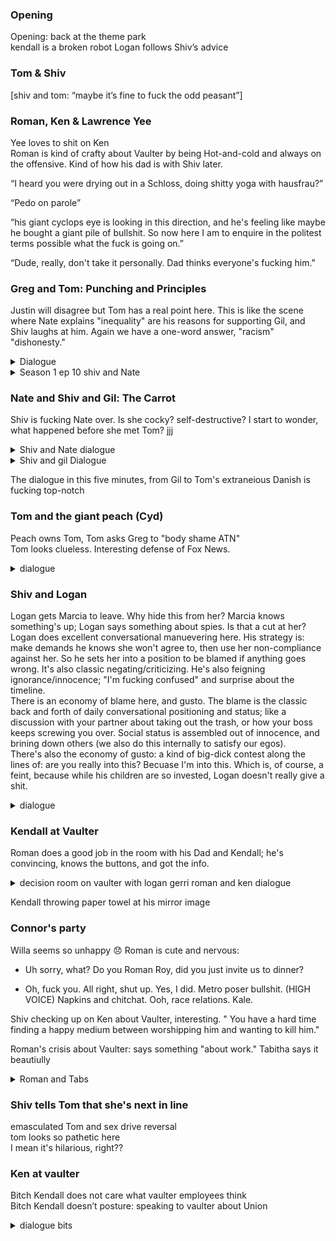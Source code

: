 ### Opening
Opening: back at the theme park  
kendall is a broken robot
Logan follows Shiv’s advice

### Tom & Shiv
[shiv and tom: “maybe it’s fine to fuck the odd peasant”]


### Roman, Ken & Lawrence Yee
Yee loves to shit on Ken  
Roman is kind of crafty about Vaulter by being Hot-and-cold and always on the offensive. Kind of how his dad is with Shiv later.  

“I heard you were drying out in a Schloss, doing shitty yoga with hausfrau?”  

“Pedo on parole”

 “his giant cyclops eye is looking in this direction, and he's feeling like maybe he bought a giant pile of bullshit. So now here I am to enquire in the politest terms possible what the fuck is going on.”

“Dude, really, don't take it personally.  Dad thinks everyone's fucking him."

### Greg and Tom: Punching and Principles
Justin will disagree but Tom has a real point here. This is like the scene where Nate explains "inequality" are his reasons for supporting Gil, and Shiv laughs at him. Again we have a one-word answer, "racism" "dishonesty." 
<details>
  <summary>Dialogue</summary>

**T:**  It's Logan's G-spot.  I can finger-bang him all night long.  I'm a direct direct report.  What? 

**G:**  Sure, just ATN? It's It's like - kind of against my principles.  

**T:**  Your principles? Greg, don't be an asshole. You don't have principles.

**G:**  Dude, ATN is a very toxic element in the culture.

**T:**  Oh, seriously? Okay, name me one principle that you have.

**G:**  I don't know, like, I'm against racism.

**T:**  Bullshit.  I'm against racism.  Everybody's against racism.  What else?

**G:**  Like, don't lie.  

**T:**  Fuck off.  

**G:**  Like, if you're the news, you--

**T:**  Fuck off!   That's your principle?   

**G:** Yeah, dude.  

**T:**  Greg, this is not fucking Charles Dickens world, okay? You don't go around talking about principles.  We're all trying to do the right thing, of course we are.  But come on, man! Man the fuck up!  

**G:** (MUTTERING) Okay, I am manned, man.

</details>

<details>
  <summary> Season 1 ep 10 shiv and Nate </summary>
  What was that text message you sent before? Some kind of anti-proposal? "I won't do it if you won't"?
  
  Look, I just spoke to Gil, and it sounds like, well, he thought he was being very subtle and all, but something has happened, and I wondered what the fuck that was.

Happened with what? 

In terms of burying whatever it is we know and not being afraid of ATN anymore.

Oh.  Well, that's an interesting perspective.

I brought you in.

What did I do? I'm gonna make him win.

He's gonna win anyway.

I might not agree.

Well, yeah, look, I don't want to play the bleeding heart here, but there is a reason I work with him, and it's because of inequality, and--

Oh! Inequality! Well, if you can't handle it, then fuck off.

Who are you? 

I'm Shiv fucking Roy.  And I'm gonna have two very grateful people the next president and my father.

</details>

### Nate and Shiv and Gil: The Carrot
Shiv is fucking Nate over. Is she cocky? self-destructive? I start to wonder, what happened before she met Tom?
jjj
<details>

<summary> Shiv and Nate dialogue </summary>
So did he actually even see my draft? Uh no.
In the end, I just thought the draft Kelly and I did had more, uh, goodness.
As in ? As in it had the quality of being good rather than the attributes of being shitty.
NATE: Um, just also re Kelly, little sidebar.
Can you not tell people about us? Oh, but there is no us.
Right.
but there was an us, and the problem is, my wife doesn't know about it.
Oh, but my husband absolutely does know about it, so I guess that's, what, it's your problem? We had the affair.
We didn't have the conversation about telling people we had the affair.
I'm sorry, Nate, did you want a conference call to discuss how to tell your wife we fucked? - (APPLAUSE) - 
</details>

<details>
 <summary> Shiv and gil Dialogue </summary>
 Great.
They're eating out of my ass crack.
Offered me use of the fucking jet on the weekend.
Uh, yeah, I mean, the legals are wonky and the optics are shitty, but (CHUCKLES) go ahead.
Look.
You don't look a gift Boeing in the teeth.
Right? Right? - No.
- I'll be so much fresher.
Excuse us for a second.
I just wanna Ma'am, listen.
Long road to travel and all of that, but the compass points to Pennsylvania Avenue.
I have to start thinking about appointments.
I'm thinking about Chief of Staff.
Uh Oh, wow.
- Yeah.
- (CHUCKLES) I mean, can you imagine the look of fear in their eyes when they see you coming at them? Those corpulent old white fucks.
- (CHUCKLES) - Huh? How's that for a carrot? Hm?

</details>


The dialogue in this five minutes, from Gil to Tom's extraneious Danish is fucking top-notch

### Tom and the giant peach (Cyd)
Peach owns Tom, Tom asks Greg to "body shame ATN"  
Tom looks clueless. Interesting defense of Fox News. 

<details> <summary> dialogue </summary>

So that's where we shape the debate.

Ooh, cool shit.  And I love the way the debate keeps on getting shaped like a burning cross.  (LAUGHS) 

You don't share our news values.  

Oh, I'm kidding.  I'm kidding.  I get it.  I'm from the Midwest.  You know, my mom's friend, Deb, weighs, like, 300 pounds, and she's pissed as fuck about practically everything, so, you know, trust me, I'm down.
I get it.  Besides, what Logan wants, Logan gets, right? 

Logan doesn't set our news agenda.  

Oh.  (LAUGHS) No, of course he doesn't.  I know, it's so weird, huh? He happens to own a news company and they say exactly what he thinks. 

If Logan had to tell me or any of my news editors what to run or what the angle was, we would be fucked.  That is not how it works.  This isn't mind control.  We hire people who want to work here.  and we serve a demographic of highly, highly intelligent viewers, who are really tired of being patronized elsewhere by latte-sipping douchebags with hundred-dollar haircuts.  You've got the cool job title, you've got freedom of movement.  Why don't you take a look somewhere more comfy? Entertainment?

    
    <br>


 Like, find the excess, okay? Find the extraneous Danish, the surfeit of stationary, the the lazy cleaner, the mail guy who walks slow.
Okay? Snuffle out waste, pig man.
Okay, I'll do the penthouse, you do the basement.

</details>


### Shiv and Logan
Logan gets Marcia to leave. Why hide this from her? Marcia knows something's up; Logan says something about spies. Is that a cut at her?  
Logan does excellent conversational manuevering here. His strategy is: make demands he knows she won't agree to, then use her non-compliance against her. So he sets her into a position to be blamed if anything goes wrong. It's also classic negating/criticizing. He's also feigning ignorance/innocence; "I'm fucking confused" and surprise about the timeline.  
There is an economy of blame here, and gusto. The blame is the classic back and forth of daily conversational positioning and status; like a discussion with your partner about taking out the trash, or how your boss keeps screwing you over.  Social status is assembled out of innocence, and brining down others (we also do this internally to satisfy our egos).  
There's also the economy of gusto: a kind of big-dick contest along the lines of: are you really into this? Becuase I'm into this. Which is, of course, a feint, because while his children are so invested, Logan doesn't really give a shit.   

<details> <summary> dialogue </summary>
(To Marcia): Can you check if Richard's turned off that fuckin' Alexa? Not just off, unplugged.  I've got enough spies after me without Bezos in here too.  Okay?   
Right.  
(FOOTSTEPS MOVING AWAY) LOGAN: So here's how I see it.  
Come in.  
Six months with Gerri, six months with Karl.  
Hong Kong for, say, another 12.  
Uh, Berlin, or London.  
Management training program for six.  
Come back, spend 12 months alongside me.  
And when you're ready, I'll step aside.  
Wow, Dad, that's a lot of months.  
It's an appropriate amount of months.  
Also, management training program? Roman's COO.  
You have a toddler with a hard-on for chief operating officer, and I'm going through a management training program? You're a young woman with no experience.  
A woman.  
That's a minus.  
Well, of course it's a fucking minus! I didn't make the world!  
SHIV: You make a small part of it.  
If that doesn't work for you, what does? 
That's a fucking That's a three-year timeline.   
Okay.  So why don't you come in tomorrow and spend the day with me? 
Oh, Jesus Christ, Dad.  
What?  
I need time, I I haven't even told Tom yet.  
- Tell him.  
- And there's Gil.  I have a job, I can't just come running to you.  
What is it, Siobhan, too slow or too fast? Because I'm fucking confused.  
Dad, I want this.  It's just about the process.  
Okay.  
SHIV: Okay? So you wanna get into it?  
Not now.  I'm busy.  Proxy statement.  You didn't give me any warning.  
- All right.  
- I mean, you know, tomorrow night could work? -
- Tomorrow? Uh (BLOWS RASPBERRY) Yeah, let me take a look.  
Oh, is that no good for you? 
I'm around.  - I'm excited.  
Mm-hmm.  Me too.   
I'll get back to you tomorrow - on the names for the board.  
- Mm-hmm.  
- Love you.  
- I love you.  
Goodnight.  
All right.  

</details>



### Kendall at Vaulter
Roman does a good job in the room with his Dad and Kendall; he's convincing, knows the buttons, and got the info. 
<details>
 <summary> decision room on vaulter with logan gerri roman and ken dialogue </summary>
KEN: Uh, ethos and culture are leading edge.
And, um, in my view, it's fixable.
It's funny how these fuck-ups always make the bottom line look fatter.
All they need is adults in the room.
Accounting team, analytics team, and, uh, investment.
We burn 50 million for a few years, we make it the best thing in the world.
Oh, is that all? Well, you always say "Gotta burn to turn."

LOGAN: Romulus, what's your read? 

You know, it's interesting, Dad, because I hear everything that he's saying, and it actually It almost sounds like a good pitch.  But I call bullshit.  I spent some time down there, and I'm just not seeing it.  Now, I don't know exactly what they're doing, but they're fakes.  Fucking beehives, almond milk, and "Take another week on that report, Matilda." It smells wrong, and they're hiding shit.  Speaking of hiding shit, I took a couple of their staffers out, I got them shitfaced, and apparently, they're looking to unionize, and fucking soon.

Logan: Oh, yeah? 

ROMAN: Pay transparency, bargaining rights.
Just nasty, tangly shit.  And it's not a body pit, whatever the fuck a body pit is.  It's a fucking muesli pit, and doesn't fit with our core, you know values.  So now I'm thinking we just shutter the fucker.

Close it? That's chunky.

Come I mean He doesn't know what he's talking about.  That's just insane.
Gerri: The write-down on that would be what? It's a bitter pill.

Come on, I mean, i i in the middle of a proxy fight when we've got Stewy and Sandy taking out full-page ads in the Journal attacking us for pissing capital up the wall? It It I mean, it makes us look weak.

No, it makes us look ruthless.  
And actually, I do know what I'm fucking talking about.
Dad, what the fuck are we doing? Show me the bloat anywhere else in this company.
Where is it? You show me.
Show me the waste that we're letting these fuckers get away with.
Fine, so we restructure them and we grow them ROMAN: I think if we don't shutter it, then we gut it.
We carve that shit like a pumpkin.
</details>

Kendall throwing paper towel at his mirror image  

### Connor's party
Willa seems so unhappy  😞
Roman is cute and nervous: 

- Uh sorry, what? Do you Roman Roy, did you just invite us to dinner? 

- Oh, fuck you.  All right, shut up.  Yes, I did.  Metro poser bullshit.  (HIGH VOICE) Napkins and chitchat.  Ooh, race relations.  Kale.


Shiv checking up on Ken about Vaulter, interesting.  " You have a hard time finding a happy medium between worshipping him and wanting to kill him."

Roman's crisis about Vaulter: says something "about work." Tabitha says it beautiully
<details> <summary> Roman and Tabs </summary>
R: The Vaulter thing.  
TABITHA: Mm.  
Gutting it.  
R: What if it's the wrong thing? I thought your dad agreed with you? Uh, yeah, he did.  And now they're doing it.  They're actually doing the thing that I said.  
TABITHA: Fuck.  Think maybe you just did your job.  Shall we get some more champagne?   
R: I mean It could be right.  It might not be, but it could be.  
R: Maybe I'm smart.  
T: Sure.  Maybe.  You did a thing.  Mazel tov.  

</details>


### Shiv tells Tom that she's next in line
emasculated Tom and sex drive reversal  
tom looks so pathetic here  
I mean it's hilarious, right??  

### Ken at vaulter
Bitch Kendall does not care what vaulter employees think  
Bitch Kendall  doesn’t posture: speaking to vaulter about Union

<details>
<summary> dialogue bits </summary>

YEE: I hear your brother's running for president.  Maybe we should get him here.  He seems like the the serious one.


### Ken gives Greg an apartment
Ken is changing. But no gift is without a cost, the party

### Dinner Party and tom and Shiv
Tom is the punching bag here. It's the human-centipde caste order: Roman's above tom, who's above greg  
Also, Shiv kind of sets this up by laughing off Tom as harmless. This is a kind of co-creation of who other people are.  

The looks that Roman and Shiv give. Is ATN analog for a reason?  

Later with Tom, Shiv says she's going to lead from the back. But she can't stick to this. She's too eager, or something. 

<details> <summary> dialogue </summary>
OUTSIDE:  
Shiv, should I be worried about Tom? (SHIV LAUGHING) Tom? No, you don't need to be worried about Tom.
Okay.
All right.

INSIDE:  
How's news, Tom? Challenging.
Tough row to hoe, but, you know think I see a way out.
- It's good, yeah.
- ROMAN: Yeah? A way out.
Good for you, man.
So what is it, this way out? Oh, it's early days, and I Yeah.
I haven't even discussed it with Logan yet, but Oh, so it's a secret? That's fucking exciting.
When are you gonna tell him, at the sleepover? Well, um, no.
We're-looking in Well, I'm looking into digitizing ATN.
Like, a total overhaul of the of the legacy analog infrastructure.
Yeah.
Making a lot of productivity gains as well, so I think your dad will be pretty pleased.
Fuckin' A.
Look at the corn-feeder.
Going all synergies and shit.
- Yeah.
- ROMAN: Nice.
Worth a shot.
Thanks, man.
Where do you buy your suits, by the way, Tom? Like, maybe that's why I'm just not moving as fast as you.
I just don't have that, like, boxy, corporate look.
Right? I mean, I'm sorry, but, like, what the fuck? You look like a Transformer.
Like, wh what's wrong with your body, man? Rome, come on.
There's nothing wrong with his body, it's just fuckin' suits.
What? Come on, we we've laughed about it before.
- ROMAN: You have? - Yeah.
He's thrifty, and he has the worst taste in suits.
Totally has terrible Ta You look like a divorce attorney from the Twin Cities.
It's partly the walk.
It's like a real - ROMAN: Robot? - No, agricultural walk.
(ROMAN AND TABITHA LAUGH) Agricultural walk! You know, I tried to get, uh, one of his suits tailored - by the guy that Dad uses.
- ROMAN: Mm-hmm.
- But he just looked so, like - Hey, Shiv? Fuck off.

<br>

So, I'm probably just gonna sleep in the guest room so I don't keep you awake.

SHIV: Uh, are you kidding me? 

TOM: What? We'll both sleep better.

SHIV: Tom.
Come on.
We've just We've gotten tangled up, okay? Honey, you're the only one I can talk to about this stuff.
I need you.

- Now, I have a choice - TOM: Mm-hmm.
to make.
It's either Gil, or it's Dad.
And it's a bit of a headfuck.

</details>




### Kendall guts Vaulter

guy spits on him: is that all you've got?  

 Yeah, sorry about the, uh, cloak and dagger.  I just needed some time to untangle all your shit, find the profit centers, keep the union off our back.  We're already fully operational on seven.
- Why? - Because my dad told me to.

LAWRENCE: Because your dad told you to? Jesus Christ.  Because your dad told you to? You You fucked it, bro.  Uh-huh.

Go find some other chicken coop, cunt.

And the aftermath: 
- Kendall high as balls at his party. 
<details>  <summary> dialogue </summary>

No, dude, exactly.
Listen, Ken, I was, uh, super wiped and I My legs are just killing me.
And my lower back.
So do you think you could maybe bring the party up to yours? - Up to mine? - Up to your place.
Yeah, I don't think so, Greg.
You know, I'm just, like I'm looking for pussy like a fuckin' techno Gatsby.
Hell yeah! That's Hell yeah, man.
Um There's also some of your acquaintances are maybe humping in my bedroom? If you c Or Can talk to them
I need to test the hamstrings But no paps.
I don't need another shot of me looking like a used dick.

</details>



### Shiv breaks off with Gil
Shiv created this by fucking over Gil re:his wife, theh speech  
Earlier with Tom, Shiv says she's going to lead from the back. But she can't stick to this. She's too eager, or something. 
Obviously this is self-destructive. Is it because she can't be honest with herself about what she wants, so she sabotages the othe roption?


### Kendall's aftermath

- Logan makes Kendall his #1, Roman hates it
- Kendall steals batteries and throws them away 

from the after-show commentary: 
- It's interesting to me that he's been through a tragedy, he's in this submissive relationship with his dad, but maybe there's some freedoms you get with being submissive, too.  And that you can do some tough stuff if you feel like you're not responsible anymore.

Is his new freedom a new resilience, or the lull of irresponsibility?
